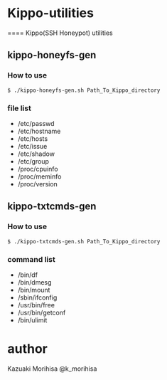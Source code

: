 # Kippo-utilities
====
Kippo(SSH Honeypot) utilities

## kippo-honeyfs-gen
### How to use
`$ ./kippo-honeyfs-gen.sh Path_To_Kippo_directory`

### file list
* /etc/passwd
* /etc/hostname
* /etc/hosts
* /etc/issue
* /etc/shadow
* /etc/group
* /proc/cpuinfo
* /proc/meminfo
* /proc/version


## kippo-txtcmds-gen
### How to use
`$ ./kippo-txtcmds-gen.sh Path_To_Kippo_directory`

### command list
* /bin/df
* /bin/dmesg
* /bin/mount
* /sbin/ifconfig
* /usr/bin/free
* /usr/bin/getconf
* /bin/ulimit

# author
Kazuaki Morihisa @k_morihisa
